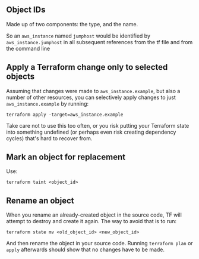 ## Object IDs

Made up of two components: the type, and the name.

So an `aws_instance` named `jumphost` would be identified by `aws_instance.jumphost` in all subsequent references from the tf file and from the command line

## Apply a Terraform change only to selected objects

Assuming that changes were made to `aws_instance.example`, but also a number of other resources, you can selectively apply changes to just `aws_instance.example` by running:

    terraform apply -target=aws_instance.example
    
Take care not to use this too often, or you risk putting your Terraform state into something undefined (or perhaps even risk creating dependency cycles) that's hard to recover from.

## Mark an object for replacement

Use:
    
    terraform taint <object_id>

## Rename an object

When you rename an already-created object in the source code, TF will attempt to destroy and create it again. The way to avoid that is to run:

    terraform state mv <old_object_id> <new_object_id>
  
And then rename the object in your source code. Running `terraform plan` or `apply` afterwards should show that no changes have to be made. 

